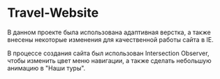 # Travel-Website

В данном проекте была использована адаптивная верстка, а также внесены некоторые изменения для качественной работы сайта в IE.

В процессе создания сайта был использован Intersection Observer, чтобы изменить цвет меню навигации, а также сделать небольшую анимацию в "Наши туры".

